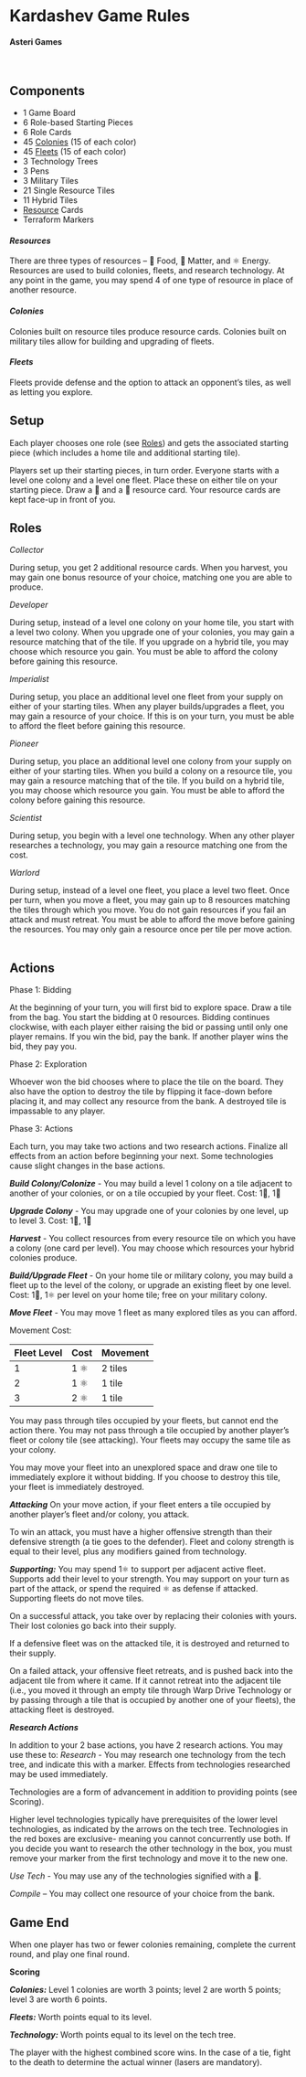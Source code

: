 # Kardashev Game Rules

#### Asteri Games
 
## Components 
* 1 Game Board
* 6 Role-based Starting Pieces
* 6 Role Cards
* 45 [Colonies](#colonies) (15 of each color)
* 45 [Fleets](#fleets) (15 of each color) 
* 3 Technology Trees
* 3 Pens
* 3 Military Tiles
* 21 Single Resource Tiles
* 11 Hybrid Tiles
* [Resource](#resources) Cards
* Terraform Markers


#### *Resources*

There are three types of resources – 🍐 Food, 💎 Matter, and ⚛ Energy. Resources are used to build colonies, fleets, and research technology. At any point in the game, you may spend 4 of one type of resource in place of another resource.  


#### *Colonies* 

Colonies built on resource tiles produce resource cards. Colonies built on military tiles allow for building and upgrading of fleets.


#### *Fleets*

Fleets provide defense and the option to attack an opponent’s tiles, as well as letting you explore.
 
## Setup
Each player chooses one role (see [Roles](#roles)) and gets the associated starting piece (which includes a home tile and additional starting tile).

Players set up their starting pieces, in turn order. Everyone starts with a level one colony and a level one fleet. Place these on either tile on your starting piece. Draw a 🍐 and a 💎 resource card. Your resource cards are kept face-up in front of you.

## Roles

*Collector*

During setup, you get 2 additional resource cards.
When you harvest, you may gain one bonus resource of your choice, matching one you are able to produce.

*Developer*

During setup, instead of a level one colony on your home tile, you start with a level two colony.
When you upgrade one of your colonies, you may gain a resource matching that of the tile. If you upgrade on a hybrid tile, you may choose which resource you gain. You must be able to afford the colony before gaining this resource.

*Imperialist*

During setup, you place an additional level one fleet from your supply on either of your starting tiles.
When any player builds/upgrades a fleet, you may gain a resource of your choice. If this is on your turn, you must be able to afford the fleet before gaining this resource.

*Pioneer*

During setup, you place an additional level one colony from your supply on either of your starting tiles. 
When you build a colony on a resource tile, you may gain a resource matching that of the tile. If you build on a hybrid tile, you may choose which resource you gain. You must be able to afford the colony before gaining this resource.

*Scientist*

During setup, you begin with a level one technology.
When any other player researches a technology, you may gain a resource matching one from the cost.

*Warlord*

During setup, instead of a level one fleet, you place a level two fleet.
Once per turn, when you move a fleet, you may gain up to 8 resources matching the tiles through which you move. You do not gain resources if you fail an attack and must retreat. You must be able to afford the move before gaining the resources. You may only gain a resource once per tile per move action.
 
## Actions

Phase 1: Bidding

At the beginning of your turn, you will first bid to explore space.  Draw a tile from the bag.  You start the bidding at 0 resources. Bidding continues clockwise, with each player either raising the bid or passing until only one player remains.  If you win the bid, pay the bank.  If another player wins the bid, they pay you. 

Phase 2: Exploration

Whoever won the bid chooses where to place the tile on the board.  They also have the option to destroy the tile by flipping it face-down before placing it, and may collect any resource from the bank.  A destroyed tile is impassable to any player. 

Phase 3:  Actions

Each turn, you may take two actions and two research actions.  Finalize all effects from an action before beginning your next. Some technologies cause slight changes in the base actions.

**_Build Colony/Colonize_** - You may build a level 1 colony on a tile adjacent to another of your colonies, or on a tile occupied by your fleet.  Cost:  1🍐, 1💎              

**_Upgrade Colony_** - You may upgrade one of your colonies by one level, up to level 3. Cost: 1🍐, 1💎

**_Harvest_** - You collect resources from every resource tile on which you have a colony (one card per level).  You may choose which resources your hybrid colonies produce.

**_Build/Upgrade Fleet_** - On your home tile or military colony, you may build a fleet up to the level of the colony, or upgrade an existing fleet by one level. Cost: 1💎, 1⚛ per level on your home tile; free on your military colony.

**_Move Fleet_** - You may move 1 fleet as many explored tiles as you can afford.

Movement Cost: 

|Fleet Level|Cost|Movement|
|---|---|---|
|1|1 ⚛|2 tiles|
|2|1 ⚛|1 tile|
|3|2 ⚛|1 tile|

You may pass through tiles occupied by your fleets, but cannot end the action there.  You may not pass through a tile occupied by another player’s fleet or colony tile (see attacking).  Your fleets may occupy the same tile as your colony.

You may move your fleet into an unexplored space and draw one tile to immediately explore it without bidding.  If you choose to destroy this tile, your fleet is immediately destroyed.
 
**_Attacking_**
On your move action, if your fleet enters a tile occupied by another player’s fleet and/or colony, you attack.

To win an attack, you must have a higher offensive strength than their defensive strength (a tie goes to the defender).  Fleet and colony strength is equal to their level, plus any modifiers gained from technology.

**_Supporting:_** 
You may spend 1⚛ to support per adjacent active fleet.  Supports add their level to your strength.  You may support on your turn as part of the attack, or spend the required ⚛ as defense if attacked. Supporting fleets do not move tiles. 

On a successful attack, you take over by replacing their colonies with yours.  Their lost colonies go back into their supply.

If a defensive fleet was on the attacked tile, it is destroyed and returned to their supply. 

On a failed attack, your offensive fleet retreats, and is pushed back into the adjacent tile from where it came.  If it cannot retreat into the adjacent tile (i.e., you moved it through an empty tile through Warp Drive Technology or by passing through a tile that is occupied by another one of your fleets), the attacking fleet is destroyed.
 
**_Research Actions_**

In addition to your 2 base actions, you have 2 research actions.  You may use these to:
*Research* - You may research one technology from the tech tree, and indicate this with a marker.  Effects from technologies researched may be used immediately. 

Technologies are a form of advancement in addition to providing points (see Scoring).

Higher level technologies typically have prerequisites of the lower level technologies, as indicated by the arrows on the tech tree.  Technologies in the red boxes are exclusive- meaning you cannot concurrently use both.  If you decide you want to research the other technology in the box, you must remove your marker from the first technology and move it to the new one.  

*Use Tech* - You may use any of the technologies signified with a 🔬.

*Compile* – You may collect one resource of your choice from the bank.
 
## Game End

When one player has two or fewer colonies remaining, complete the current round, and play one final round.

**Scoring**

**_Colonies:_** Level 1 colonies are worth 3 points; level 2 are worth 5 points; level 3 are worth 6 points.

**_Fleets:_** Worth points equal to its level.

**_Technology:_**  Worth points equal to its level on the tech tree.  

The player with the highest combined score wins.  In the case of a tie, fight to the death to determine the actual winner (lasers are mandatory).


